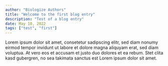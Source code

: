 ```yaml
---
author: "Biologize Authors"
title: "Welcome to the first blog entry"
description: "Test of a blog entry"
date: May 10, 2022
tags: ["test", "first"]
---
```



Lorem ipsum dolor sit amet, consetetur sadipscing elitr, sed diam nonumy eirmod
tempor invidunt ut labore et dolore magna aliquyam erat, sed diam voluptua. At
vero eos et accusam et justo duo dolores et ea rebum. Stet clita kasd gubergren,
no sea takimata sanctus est Lorem ipsum dolor sit amet.

